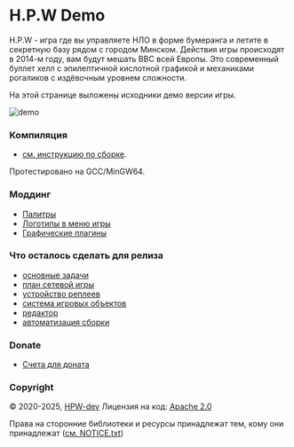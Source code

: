# H.P.W Demo

H.P.W - игра где вы управляете НЛО в форме бумеранга и летите в секретную базу рядом с городом Минском. Действия игры происходят в 2014-м году, вам будут мешать ВВС всей Европы. Это современный буллет хелл с эпилептичной кислотной графикой и механиками рогаликов с издёвочным уровнем сложности.

На этой странице выложены исходники демо версии игры.

![demo](info/preview.gif)

### Компиляция
- [см. инструкцию по сборке](info/how-to-build-ru.md).

Протестировано на GCC/MinGW64.

### Моддинг
- [Палитры](info/palettes-ru.md)
- [Логотипы в меню игры](info/logos-ru.md)
- [Графические плагины](info/plugins-pge-ru.md)

### Что осталось сделать для релиза
- [основные задачи](info/tasks/main_tasks.md)
- [план сетевой игры](info/tasks/HPW_LAN_tasks.md)
- [устройство реплеев](info/tasks/replays.md)
- [система игровых объектов](info/tasks/entity_manager.md)
- [редактор](info/tasks/editor.md)
- [автоматизация сборки](info/tasks/ci.md)

### Donate
- [Счета для доната](info/donate.md)

### Copyright
© 2020-2025, [HPW-dev](mailto:hpwdev0@gmail.com)
Лицензия на код: [Apache 2.0](LICENSE.txt)

Права на сторонние библиотеки и ресурсы принадлежат тем, кому они принадлежат ([см. NOTICE.txt](NOTICE.txt))
